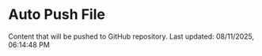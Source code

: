 # Auto Push File

Content that will be pushed to GitHub repository.
Last updated: 08/11/2025, 06:14:48 PM